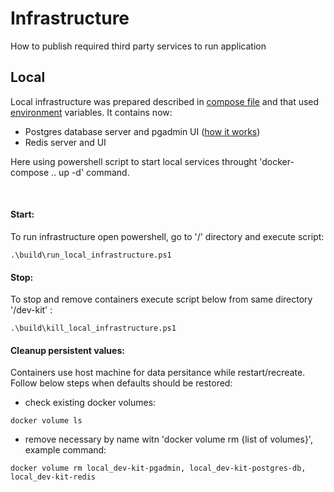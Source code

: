 # Infrastructure
<p>How to publish required third party services to run application </p>

## Local 
Local infrastructure was prepared described in [compose file](../build/deploy/local/docker-compose.infrastructure.yaml) and that used [environment](../build/deploy/local/infrastructure.env) variables. It contains now:

 - Postgres database server and pgadmin UI ([how it works](infrastructure_postgres.md))
 - Redis server and UI 

Here using powershell script to start local services throught 'docker-compose .. up -d' command. 

</br>

#### __Start__:
<p>To run infrastructure open powershell, go to '/' directory and execute script: </p>

```
.\build\run_local_infrastructure.ps1
```

#### __Stop__:
<p>To stop and remove containers execute script below from same directory '/dev-kit' : </p>

```
.\build\kill_local_infrastructure.ps1
```

#### __Cleanup persistent values__:
<p>Containers use host machine for data persitance while restart/recreate. Follow below steps when defaults should be restored: </p>


- check existing docker volumes:
```
docker volume ls
```
- remove necessary by name witn 'docker volume rm {list of volumes}', example command:
```
docker volume rm local_dev-kit-pgadmin, local_dev-kit-postgres-db, local_dev-kit-redis
```